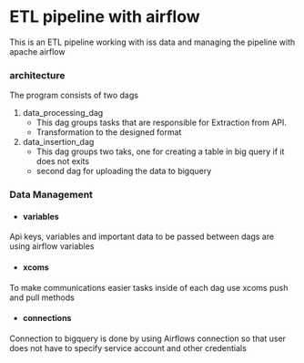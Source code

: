 # ETL pipeline with airflow

This is an ETL pipeline working with iss data and managing
the pipeline with apache airflow

### architecture
The program consists of two dags
1. data_processing_dag
   - This dag groups tasks that are responsible for Extraction from API.
   - Transformation to the designed format
2. data_insertion_dag
   - This dag groups two taks, one for creating a table in big query if it does not exits
   - second dag for uploading the data to bigquery

### Data Management

- ####  variables
Api keys, variables and important data to be passed between dags are using
airflow variables

- ####  xcoms
To make communications easier tasks inside of each dag use xcoms push and pull methods

- #### connections
Connection to bigquery is done by using Airflows connection so that user does not have to 
specify service account and other credentials